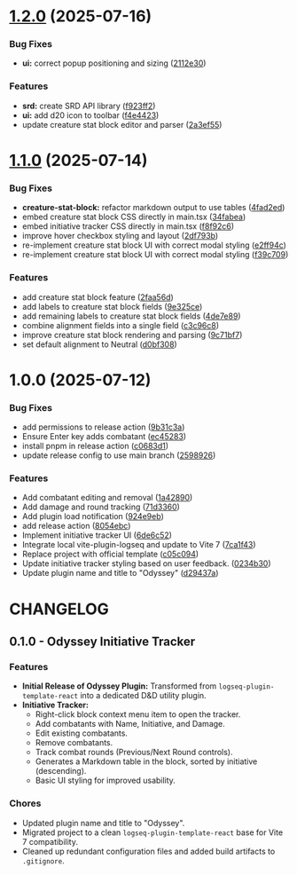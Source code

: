 # [1.2.0](https://github.com/shiftregister-vg/logseq-odyssey/compare/v1.1.0...v1.2.0) (2025-07-16)


### Bug Fixes

* **ui:** correct popup positioning and sizing ([2112e30](https://github.com/shiftregister-vg/logseq-odyssey/commit/2112e3033037b386d41b63f75ceeee16fc083aaa))


### Features

* **srd:** create SRD API library ([f923ff2](https://github.com/shiftregister-vg/logseq-odyssey/commit/f923ff29133c985eaa2174c269c31d87f2bda443))
* **ui:** add d20 icon to toolbar ([f4e4423](https://github.com/shiftregister-vg/logseq-odyssey/commit/f4e44235eb54efc17b6e7ae221e15b41feeb29cd))
* update creature stat block editor and parser ([2a3ef55](https://github.com/shiftregister-vg/logseq-odyssey/commit/2a3ef55aee7c6dac21bd7792ee08e55638d32cf9))

# [1.1.0](https://github.com/shiftregister-vg/logseq-odyssey/compare/v1.0.0...v1.1.0) (2025-07-14)


### Bug Fixes

* **creature-stat-block:** refactor markdown output to use tables ([4fad2ed](https://github.com/shiftregister-vg/logseq-odyssey/commit/4fad2ed63c3a30b4acddb4aac2aed564728e6626))
* embed creature stat block CSS directly in main.tsx ([34fabea](https://github.com/shiftregister-vg/logseq-odyssey/commit/34fabea222b10820aa2f3ea7dde98e93c68e8001))
* embed initiative tracker CSS directly in main.tsx ([f8f92c6](https://github.com/shiftregister-vg/logseq-odyssey/commit/f8f92c608f162a24f048c93e1028f1cd4a3d645d))
* improve hover checkbox styling and layout ([2df793b](https://github.com/shiftregister-vg/logseq-odyssey/commit/2df793bb92c08d0e0cbb5a94e484ee4c1cdc66c5))
* re-implement creature stat block UI with correct modal styling ([e2ff94c](https://github.com/shiftregister-vg/logseq-odyssey/commit/e2ff94cc2be45596ce3ddf689f92ca03905031bf))
* re-implement creature stat block UI with correct modal styling ([f39c709](https://github.com/shiftregister-vg/logseq-odyssey/commit/f39c7096bdb39493c8054ed637e988f60f652d12))


### Features

* add creature stat block feature ([2faa56d](https://github.com/shiftregister-vg/logseq-odyssey/commit/2faa56d5626c090b581ad14254e0dd9bf80e23f7))
* add labels to creature stat block fields ([9e325ce](https://github.com/shiftregister-vg/logseq-odyssey/commit/9e325ce73abf08e4c95e55ea6ab29c90fca93c90))
* add remaining labels to creature stat block fields ([4de7e89](https://github.com/shiftregister-vg/logseq-odyssey/commit/4de7e89794800cc5fd99032e54c8fa109ebd29d5))
* combine alignment fields into a single field ([c3c96c8](https://github.com/shiftregister-vg/logseq-odyssey/commit/c3c96c8cccb8846c0a818c4b9f4d1f5cb1fc7970))
* improve creature stat block rendering and parsing ([9c71bf7](https://github.com/shiftregister-vg/logseq-odyssey/commit/9c71bf7bf2100c13509d71ccff8fe55e11ea676a))
* set default alignment to Neutral ([d0bf308](https://github.com/shiftregister-vg/logseq-odyssey/commit/d0bf3089bb5a51d5a5fb70adea79c975e58d885b))

# 1.0.0 (2025-07-12)


### Bug Fixes

* add permissions to release action ([9b31c3a](https://github.com/shiftregister-vg/logseq-odyssey/commit/9b31c3a223f0447cb7b13e8624a9bb2cfec6325c))
* Ensure Enter key adds combatant ([ec45283](https://github.com/shiftregister-vg/logseq-odyssey/commit/ec45283e687d743c15871476ab6d17e79483d2b2))
* install pnpm in release action ([c0683d1](https://github.com/shiftregister-vg/logseq-odyssey/commit/c0683d1e7a5b5e1f85e1889e9ea794d2455da53e))
* update release config to use main branch ([2598926](https://github.com/shiftregister-vg/logseq-odyssey/commit/2598926b5ee4c97d5977a85d88570be8ef1fb251))


### Features

* Add combatant editing and removal ([1a42890](https://github.com/shiftregister-vg/logseq-odyssey/commit/1a4289065cc0c3d3997338c3c11bfc4d8dfb8405))
* Add damage and round tracking ([71d3360](https://github.com/shiftregister-vg/logseq-odyssey/commit/71d336066b98534b5f5f4401463999b7c0715cce))
* Add plugin load notification ([924e9eb](https://github.com/shiftregister-vg/logseq-odyssey/commit/924e9eb2f98e1ae5d4ec970c22e5500fa3e4f518))
* add release action ([8054ebc](https://github.com/shiftregister-vg/logseq-odyssey/commit/8054ebcd369bf1cf64634d5801ce5f13aec30a9a))
* Implement initiative tracker UI ([6de6c52](https://github.com/shiftregister-vg/logseq-odyssey/commit/6de6c5241a3f468b0aa6859238d05d6382e9f841))
* Integrate local vite-plugin-logseq and update to Vite 7 ([7ca1f43](https://github.com/shiftregister-vg/logseq-odyssey/commit/7ca1f43cbd350c7c1fc2cc33dc17a4173f8661ad))
* Replace project with official template ([c05c094](https://github.com/shiftregister-vg/logseq-odyssey/commit/c05c094e4304525f12f5285c8925d5c4ccb94873))
* Update initiative tracker styling based on user feedback. ([0234b30](https://github.com/shiftregister-vg/logseq-odyssey/commit/0234b3049681cb709a05d6ba744f910c5ae3e81a))
* Update plugin name and title to "Odyssey" ([d29437a](https://github.com/shiftregister-vg/logseq-odyssey/commit/d29437ae0ad177327cf2daf0acbfffd8a6ff35c6))

# CHANGELOG

## 0.1.0 - Odyssey Initiative Tracker

### Features

- **Initial Release of Odyssey Plugin:** Transformed from `logseq-plugin-template-react` into a dedicated D&D utility plugin.
- **Initiative Tracker:**
  - Right-click block context menu item to open the tracker.
  - Add combatants with Name, Initiative, and Damage.
  - Edit existing combatants.
  - Remove combatants.
  - Track combat rounds (Previous/Next Round controls).
  - Generates a Markdown table in the block, sorted by initiative (descending).
  - Basic UI styling for improved usability.

### Chores

- Updated plugin name and title to "Odyssey".
- Migrated project to a clean `logseq-plugin-template-react` base for Vite 7 compatibility.
- Cleaned up redundant configuration files and added build artifacts to `.gitignore`.
